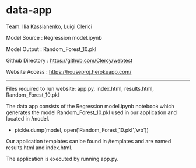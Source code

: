 # data-app

Team: Ilia Kassianenko, Luigi Clerici


Model Source : Regression model.ipynb


Model Output : Random_Forest_10.pkl


Github Directory : https://github.com/Clercy/webtest


Website Access : https://houseproj.herokuapp.com/



---------------


Files required to run website: app.py, index.html, results.html, Random_Forest_10.pkl

The data app consists of the Regression model.ipynb notebook
which generates the model Random_Forest_10.pkl used in our application
and located in /model.

- pickle.dump(model, open('Random_Forest_10.pkl','wb')) 

Our application templates can be found in /templates and are named
results.html and index.html.

The application is executed by running app.py.



